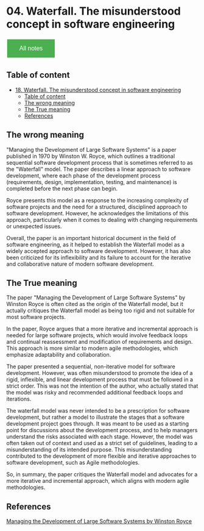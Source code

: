# 04. Waterfall. The misunderstood concept in software engineering

<style>
  .back-button {
    background-color: #4CAF50; /* Green */
    border: none;
    color: white;
    padding: 15px 32px;
    text-align: center;
    text-decoration: none;
    display: inline-block;
    font-size: 16px;
    margin: 4px 2px;
    cursor: pointer;
  }
</style>

<button class="back-button" onclick="window.location.href='https://matiaspakua.github.io/tech.notes.io'">All notes</button>

## Table of content 
- [18. Waterfall. The misunderstood concept in software engineering](#18-waterfall-the-misunderstood-concept-in-software-engineering)
  - [Table of content](#table-of-content)
  - [The wrong meaning](#the-wrong-meaning)
  - [The True meaning](#the-true-meaning)
  - [References](#references)

## The wrong meaning

"Managing the Development of Large Software Systems" is a paper published in 1970 by Winston W. Royce, which outlines a traditional sequential software development process that is sometimes referred to as the "Waterfall" model. The paper describes a linear approach to software development, where each phase of the development process (requirements, design, implementation, testing, and maintenance) is completed before the next phase can begin.

Royce presents this model as a response to the increasing complexity of software projects and the need for a structured, disciplined approach to software development. However, he acknowledges the limitations of this approach, particularly when it comes to dealing with changing requirements or unexpected issues.

Overall, the paper is an important historical document in the field of software engineering, as it helped to establish the Waterfall model as a widely accepted approach to software development. However, it has also been criticized for its inflexibility and its failure to account for the 
iterative and collaborative nature of modern software development.

## The True meaning

The paper "Managing the Development of Large Software Systems" by Winston Royce is often cited as the origin of the Waterfall model, but it actually critiques the Waterfall model as being too rigid and not suitable for most software projects.

In the paper, Royce argues that a more iterative and incremental approach is needed for large software projects, which would involve feedback loops and continual reassessment and modification of requirements and design. This approach is more similar to modern agile methodologies, which emphasize adaptability and collaboration.

The paper presented a sequential, non-iterative model for software development. However, was often misunderstood to promote the idea of a rigid, inflexible, and linear development process that must be followed in a strict order. This was not the intention of the author, who actually stated that the model was risky and recommended additional feedback loops and iterations.

The waterfall model was never intended to be a prescription for software development, but rather a model to illustrate the stages that a software development project goes through. It was meant to be used as a starting point for discussions about the development process, and to help managers understand the risks associated with each stage. However, the model was often taken out of context and used as a strict set of guidelines, leading to a misunderstanding of its intended purpose. This misunderstanding contributed to the development of more flexible and iterative approaches to software development, such as Agile methodologies.

So, in summary, the paper critiques the Waterfall model and advocates for a more iterative and incremental approach, which aligns with modern agile methodologies.

## References

[Managing the Development of Large Software Systems by Winston Royce](http://www-scf.usc.edu/~csci201/lectures/Lecture11/royce1970.pdf)
